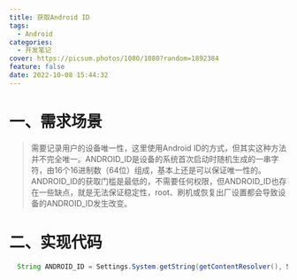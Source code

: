```yaml
---
title: 获取Android ID
tags:
  - Android
categories:
  - 开发笔记
cover: https://picsum.photos/1080/1080?random=1892384
feature: false
date: 2022-10-08 15:44:32
---
```

# 一、需求场景
> 需要记录用户的设备唯一性，这里使用Android ID的方式，但其实这种方法并不完全唯一。ANDROID_ID是设备的系统首次启动时随机生成的一串字符，由16个16进制数（64位）组成，基本上还是可以保证唯一性的。ANDROID_ID的获取门槛是最低的，不需要任何权限，但ANDROID_ID也存在一些缺点，就是无法保证稳定性，root、刷机或恢复出厂设置都会导致设备的ANDROID_ID发生改变。


# 二、实现代码
```Java
  String ANDROID_ID = Settings.System.getString(getContentResolver(), Settings.Secure.ANDROID_ID);
```
